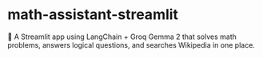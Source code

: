 # math-assistant-streamlit
🧮 A Streamlit app using LangChain + Groq Gemma 2 that solves math problems, answers logical questions, and searches Wikipedia in one place.
